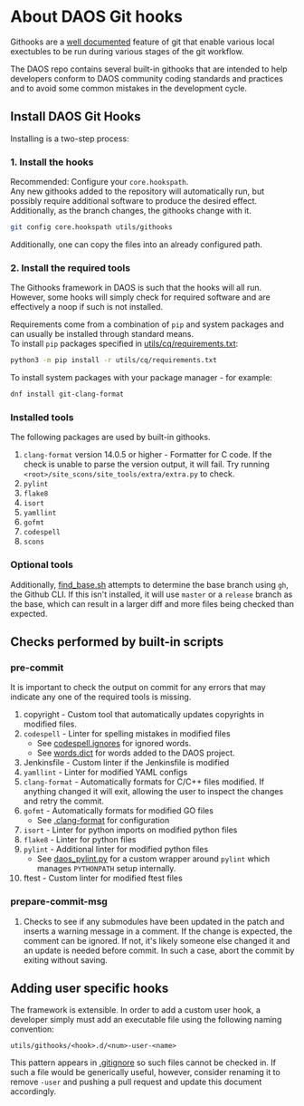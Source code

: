 # About DAOS Git hooks

Githooks are a [well documented](https://git-scm.com/docs/githooks) feature
of git that enable various local exectubles to be run during various stages of
the git workflow.

The DAOS repo contains several built-in githooks that are intended
to help developers conform to DAOS community coding standards and practices
and to avoid some common mistakes in the development cycle.

## Install DAOS Git Hooks
Installing is a two-step process:

### 1. Install the hooks

Recommended: Configure your `core.hookspath`.  
Any new githooks added to the repository will automatically run,
but possibly require additional software to produce the desired effect.
Additionally, as the branch changes, the githooks change with it.
```sh
git config core.hookspath utils/githooks
```

Additionally, one can copy the files into an already configured path.

### 2. Install the required tools

The Githooks framework in DAOS is such that the hooks will all run.
However, some hooks will simply check for required software and are
effectively a noop if such is not installed.

Requirements come from a combination of `pip` and system packages and can usually be installed through standard means.  
To install `pip` packages specified in [utils/cq/requirements.txt](../../utils/cq/requirements.txt):
```sh
python3 -m pip install -r utils/cq/requirements.txt
```
To install system packages with your package manager - for example:
```sh
dnf install git-clang-format
```
### Installed tools
The following packages are used by built-in githooks.

1. `clang-format` version 14.0.5 or higher - Formatter for C code. If the check is unable to parse
the version output, it will fail. Try running
`<root>/site_scons/site_tools/extra/extra.py` to check.
2. `pylint`
3. `flake8`
4. `isort`
5. `yamllint`
6. `gofmt`
7. `codespell`
8. `scons`

### Optional tools

Additionally, [find_base.sh](find_base.sh) attempts to determine the base
branch using `gh`, the Github CLI. If this isn't installed, it will use
`master` or a `release` branch as the base, which can result in a larger diff and more files being
checked than expected.

## Checks performed by built-in scripts

### pre-commit

It is important to check the output on commit for any errors that may indicate
any one of the required tools is missing.

1. copyright - Custom tool that automatically updates copyrights in modified files.
2. `codespell` - Linter for spelling mistakes in modified files
   - See [codespell.ignores](../../ci/codespell.ignores) for ignored words.
   - See [words.dict](../../utils/cq/words.dict) for words added to the DAOS project.
3. Jenkinsfile - Custom linter if the Jenkinsfile is modified
4. `yamllint` - Linter for modified YAML configs
5. `clang-format` - Automatically formats for C/C++ files modified. If anything changed it will exit,
allowing the user to inspect the changes and retry the commit.
6. `gofmt` - Automatically formats for modified GO files
   - See [.clang-format](../../.clang-format) for configuration
7. `isort` - Linter for python imports on modified python files
8. `flake8` - Linter for python files
9. `pylint` - Additional linter for modified python files
   - See [daos_pylint.py](../../utils/cq/daos_pylint.py) for a custom wrapper around `pylint` which manages `PYTHONPATH` setup internally.
10. ftest - Custom linter for modified ftest files

### prepare-commit-msg

1. Checks to see if any submodules have been updated in the patch and
inserts a warning message in a comment.  If the change is expected,
the comment can be ignored. If not, it's likely someone else changed
it and an update is needed before commit.  In such a case, abort the
commit by exiting without saving.

## Adding user specific hooks

The framework is extensible.  In order to add a custom user hook, a developer
simply must add an executable file using the following naming convention:

`utils/githooks/<hook>.d/<num>-user-<name>`

This pattern appears in [.gitignore](../../.gitignore) so such files cannot be
checked in. If such a file would be generically useful, however, consider
renaming it to remove `-user` and pushing a pull request and update this
document accordingly.
